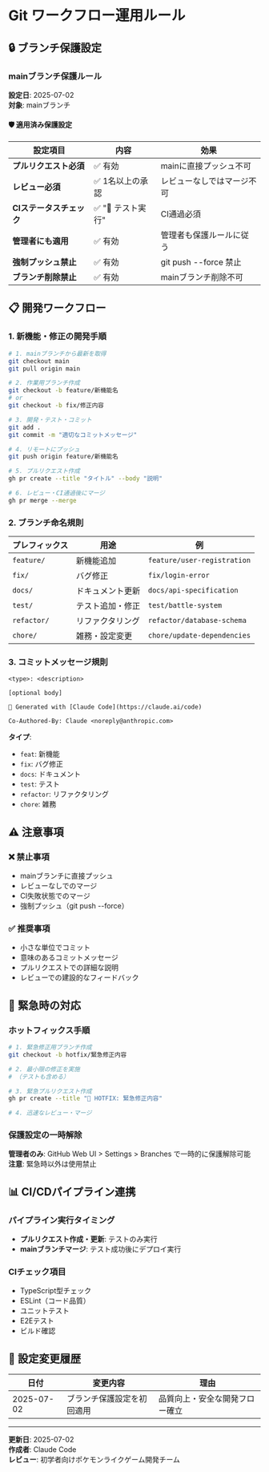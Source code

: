 # Git ワークフロー運用ルール

## 🔒 ブランチ保護設定

### mainブランチ保護ルール

**設定日**: 2025-07-02  
**対象**: mainブランチ

#### 🛡️ 適用済み保護設定

| 設定項目                 | 内容               | 効果                       |
| ------------------------ | ------------------ | -------------------------- |
| **プルリクエスト必須**   | ✅ 有効            | mainに直接プッシュ不可     |
| **レビュー必須**         | ✅ 1名以上の承認   | レビューなしではマージ不可 |
| **CIステータスチェック** | ✅ "🧪 テスト実行" | CI通過必須                 |
| **管理者にも適用**       | ✅ 有効            | 管理者も保護ルールに従う   |
| **強制プッシュ禁止**     | ✅ 有効            | git push --force 禁止      |
| **ブランチ削除禁止**     | ✅ 有効            | mainブランチ削除不可       |

## 📋 開発ワークフロー

### 1. 新機能・修正の開発手順

```bash
# 1. mainブランチから最新を取得
git checkout main
git pull origin main

# 2. 作業用ブランチ作成
git checkout -b feature/新機能名
# or
git checkout -b fix/修正内容

# 3. 開発・テスト・コミット
git add .
git commit -m "適切なコミットメッセージ"

# 4. リモートにプッシュ
git push origin feature/新機能名

# 5. プルリクエスト作成
gh pr create --title "タイトル" --body "説明"

# 6. レビュー・CI通過後にマージ
gh pr merge --merge
```

### 2. ブランチ命名規則

| プレフィックス | 用途             | 例                          |
| -------------- | ---------------- | --------------------------- |
| `feature/`     | 新機能追加       | `feature/user-registration` |
| `fix/`         | バグ修正         | `fix/login-error`           |
| `docs/`        | ドキュメント更新 | `docs/api-specification`    |
| `test/`        | テスト追加・修正 | `test/battle-system`        |
| `refactor/`    | リファクタリング | `refactor/database-schema`  |
| `chore/`       | 雑務・設定変更   | `chore/update-dependencies` |

### 3. コミットメッセージ規則

```
<type>: <description>

[optional body]

🤖 Generated with [Claude Code](https://claude.ai/code)

Co-Authored-By: Claude <noreply@anthropic.com>
```

**タイプ**:

- `feat`: 新機能
- `fix`: バグ修正
- `docs`: ドキュメント
- `test`: テスト
- `refactor`: リファクタリング
- `chore`: 雑務

## ⚠️ 注意事項

### ❌ 禁止事項

- mainブランチに直接プッシュ
- レビューなしでのマージ
- CI失敗状態でのマージ
- 強制プッシュ（git push --force）

### ✅ 推奨事項

- 小さな単位でコミット
- 意味のあるコミットメッセージ
- プルリクエストでの詳細な説明
- レビューでの建設的なフィードバック

## 🚨 緊急時の対応

### ホットフィックス手順

```bash
# 1. 緊急修正用ブランチ作成
git checkout -b hotfix/緊急修正内容

# 2. 最小限の修正を実施
# （テストも含める）

# 3. 緊急プルリクエスト作成
gh pr create --title "🚨 HOTFIX: 緊急修正内容"

# 4. 迅速なレビュー・マージ
```

### 保護設定の一時解除

**管理者のみ**: GitHub Web UI > Settings > Branches で一時的に保護解除可能  
**注意**: 緊急時以外は使用禁止

## 📊 CI/CDパイプライン連携

### パイプライン実行タイミング

- **プルリクエスト作成・更新**: テストのみ実行
- **mainブランチマージ**: テスト成功後にデプロイ実行

### CIチェック項目

- TypeScript型チェック
- ESLint（コード品質）
- ユニットテスト
- E2Eテスト
- ビルド確認

## 🔄 設定変更履歴

| 日付       | 変更内容                   | 理由                           |
| ---------- | -------------------------- | ------------------------------ |
| 2025-07-02 | ブランチ保護設定を初回適用 | 品質向上・安全な開発フロー確立 |

---

**更新日**: 2025-07-02  
**作成者**: Claude Code  
**レビュー**: 初学者向けポケモンライクゲーム開発チーム
